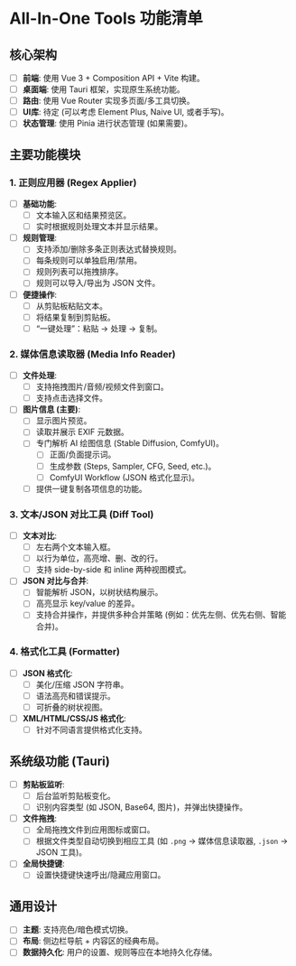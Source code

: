 # All-In-One Tools 功能清单

## 核心架构

- [ ] **前端**: 使用 Vue 3 + Composition API + Vite 构建。
- [ ] **桌面端**: 使用 Tauri 框架，实现原生系统功能。
- [ ] **路由**: 使用 Vue Router 实现多页面/多工具切换。
- [ ] **UI库**: 待定 (可以考虑 Element Plus, Naive UI, 或者手写)。
- [ ] **状态管理**: 使用 Pinia 进行状态管理 (如果需要)。

## 主要功能模块

### 1. 正则应用器 (Regex Applier)

- [ ] **基础功能**:
    - [ ] 文本输入区和结果预览区。
    - [ ] 实时根据规则处理文本并显示结果。
- [ ] **规则管理**:
    - [ ] 支持添加/删除多条正则表达式替换规则。
    - [ ] 每条规则可以单独启用/禁用。
    - [ ] 规则列表可以拖拽排序。
    - [ ] 规则可以导入/导出为 JSON 文件。
- [ ] **便捷操作**:
    - [ ] 从剪贴板粘贴文本。
    - [ ] 将结果复制到剪贴板。
    - [ ] “一键处理”：粘贴 -> 处理 -> 复制。

### 2. 媒体信息读取器 (Media Info Reader)

- [ ] **文件处理**:
    - [ ] 支持拖拽图片/音频/视频文件到窗口。
    - [ ] 支持点击选择文件。
- [ ] **图片信息 (主要)**:
    - [ ] 显示图片预览。
    - [ ] 读取并展示 EXIF 元数据。
    - [ ] 专门解析 AI 绘图信息 (Stable Diffusion, ComfyUI)。
        - [ ] 正面/负面提示词。
        - [ ] 生成参数 (Steps, Sampler, CFG, Seed, etc.)。
        - [ ] ComfyUI Workflow (JSON 格式化显示)。
    - [ ] 提供一键复制各项信息的功能。

### 3. 文本/JSON 对比工具 (Diff Tool)

- [ ] **文本对比**:
    - [ ] 左右两个文本输入框。
    - [ ] 以行为单位，高亮增、删、改的行。
    - [ ] 支持 side-by-side 和 inline 两种视图模式。
- [ ] **JSON 对比与合并**:
    - [ ] 智能解析 JSON，以树状结构展示。
    - [ ] 高亮显示 key/value 的差异。
    - [ ] 支持合并操作，并提供多种合并策略 (例如：优先左侧、优先右侧、智能合并)。

### 4. 格式化工具 (Formatter)

- [ ] **JSON 格式化**:
    - [ ] 美化/压缩 JSON 字符串。
    - [ ] 语法高亮和错误提示。
    - [ ] 可折叠的树状视图。
- [ ] **XML/HTML/CSS/JS 格式化**:
    - [ ] 针对不同语言提供格式化支持。

## 系统级功能 (Tauri)

- [ ] **剪贴板监听**:
    - [ ] 后台监听剪贴板变化。
    - [ ] 识别内容类型 (如 JSON, Base64, 图片)，并弹出快捷操作。
- [ ] **文件拖拽**:
    - [ ] 全局拖拽文件到应用图标或窗口。
    - [ ] 根据文件类型自动切换到相应工具 (如 `.png` -> 媒体信息读取器, `.json` -> JSON 工具)。
- [ ] **全局快捷键**:
    - [ ] 设置快捷键快速呼出/隐藏应用窗口。

## 通用设计

- [ ] **主题**: 支持亮色/暗色模式切换。
- [ ] **布局**: 侧边栏导航 + 内容区的经典布局。
- [ ] **数据持久化**: 用户的设置、规则等应在本地持久化存储。